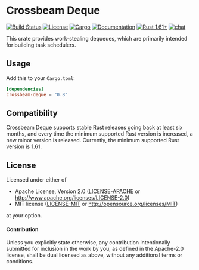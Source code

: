# Crossbeam Deque

[![Build Status](https://github.com/crossbeam-rs/crossbeam/workflows/CI/badge.svg)](
https://github.com/crossbeam-rs/crossbeam/actions)
[![License](https://img.shields.io/badge/license-MIT_OR_Apache--2.0-blue.svg)](
https://github.com/crossbeam-rs/crossbeam/tree/master/crossbeam-deque#license)
[![Cargo](https://img.shields.io/crates/v/crossbeam-deque.svg)](
https://crates.io/crates/crossbeam-deque)
[![Documentation](https://docs.rs/crossbeam-deque/badge.svg)](
https://docs.rs/crossbeam-deque)
[![Rust 1.61+](https://img.shields.io/badge/rust-1.61+-lightgray.svg)](
https://www.rust-lang.org)
[![chat](https://img.shields.io/discord/569610676205781012.svg?logo=discord)](https://discord.com/invite/JXYwgWZ)

This crate provides work-stealing dequeues, which are primarily intended for
building task schedulers.

## Usage

Add this to your `Cargo.toml`:

```toml
[dependencies]
crossbeam-deque = "0.8"
```

## Compatibility

Crossbeam Deque supports stable Rust releases going back at least six months,
and every time the minimum supported Rust version is increased, a new minor
version is released. Currently, the minimum supported Rust version is 1.61.

## License

Licensed under either of

 * Apache License, Version 2.0 ([LICENSE-APACHE](LICENSE-APACHE) or http://www.apache.org/licenses/LICENSE-2.0)
 * MIT license ([LICENSE-MIT](LICENSE-MIT) or http://opensource.org/licenses/MIT)

at your option.

#### Contribution

Unless you explicitly state otherwise, any contribution intentionally submitted
for inclusion in the work by you, as defined in the Apache-2.0 license, shall be
dual licensed as above, without any additional terms or conditions.
